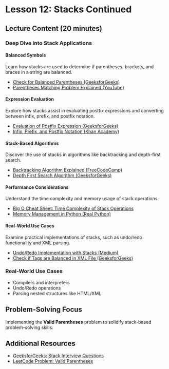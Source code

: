 # Lesson 12: Stacks Continued

## Lecture Content (20 minutes)

### Deep Dive into Stack Applications

#### Balanced Symbols
Learn how stacks are used to determine if parentheses, brackets, and braces in a string are balanced.  
- [Check for Balanced Parentheses (GeeksforGeeks)](https://www.geeksforgeeks.org/check-for-balanced-parentheses-in-an-expression/)  
- [Parentheses Matching Problem Explained (YouTube)](https://www.youtube.com/watch?v=QZOLb0xHB_Q)

#### Expression Evaluation
Explore how stacks assist in evaluating postfix expressions and converting between infix, prefix, and postfix notation.  
- [Evaluation of Postfix Expression (GeeksforGeeks)](https://www.geeksforgeeks.org/stack-set-4-evaluation-postfix-expression/)  
- [Infix, Prefix, and Postfix Notation (Khan Academy)](https://www.khanacademy.org/computing/computer-science/cryptography/crypt/v/infix-prefix-and-postfix-notation)

#### Stack-Based Algorithms
Discover the use of stacks in algorithms like backtracking and depth-first search.  
- [Backtracking Algorithm Explained (FreeCodeCamp)](https://www.freecodecamp.org/news/backtracking-algorithm/)  
- [Depth First Search Algorithm (GeeksforGeeks)](https://www.geeksforgeeks.org/depth-first-search-or-dfs-for-a-graph/)

#### Performance Considerations
Understand the time complexity and memory usage of stack operations.  
- [Big O Cheat Sheet: Time Complexity of Stack Operations](https://www.bigocheatsheet.com/)  
- [Memory Management in Python (Real Python)](https://realpython.com/python-memory-management/)

#### Real-World Use Cases
Examine practical implementations of stacks, such as undo/redo functionality and XML parsing.  
- [Undo/Redo Implementation with Stacks (Medium)](https://medium.com/swlh/undo-redo-stack-implementation-5d42cde6e7d2)  
- [Check if Tags are Balanced in XML File (GeeksforGeeks)](https://www.geeksforgeeks.org/check-if-tags-are-balanced-in-an-xml-file/)


### Real-World Use Cases
- Compilers and interpreters
- Undo/Redo operations
- Parsing nested structures like HTML/XML

## Problem-Solving Focus
Implementing the **Valid Parentheses** problem to solidify stack-based problem-solving skills.

## Additional Resources
- [GeeksforGeeks: Stack Interview Questions](https://www.geeksforgeeks.org/top-50-problems-on-stack-data-structure-asked-in-interviews/?ref=shm)
- [LeetCode Problem: Valid Parentheses](https://leetcode.com/problems/valid-parentheses/)